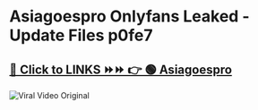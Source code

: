 
 # Asiagoespro Onlyfans Leaked - Update Files p0fe7

## <h2><a href="https://clipsfans.com/Asiagoespro&ref=git">🔗 Click to LINKS ⏩⏩ 👉 🟢 Asiagoespro </a></h2>

<a href="https://clipsfans.com/Asiagoespro&ref=git" rel="nofollow" data-target="animated-image.originalLink"><img src="https://i.ibb.co.com/xMMVF88/686577567.gif" alt="Viral Video Original" style="max-width: 100%; display: inline-block;" data-target="animated-image.originalImage"></a>

